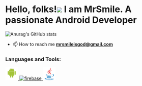 
# Hello, folks!<img src="https://raw.githubusercontent.com/MartinHeinz/MartinHeinz/master/wave.gif" width="30px"> I am MrSmile. A passionate Android Developer 

![Anurag's GitHub stats](https://github-readme-stats.vercel.app/api?username=mrsmileisgod&count_private=true&show_icons=true)

- 📫 How to reach me **mrsmileisgod@gmail.com**
<h3 align="left">Languages and Tools:</h3>

<p align="left"> <a href="https://developer.android.com" target="_blank"> <img src="https://raw.githubusercontent.com/devicons/devicon/master/icons/android/android-original-wordmark.svg" alt="android" width="40" height="40"/> </a> <a href="https://firebase.google.com/" target="_blank"> <img src="https://www.vectorlogo.zone/logos/firebase/firebase-icon.svg" alt="firebase" width="40" height="40"/> </a> <a href="https://www.java.com" target="_blank"> <img src="https://raw.githubusercontent.com/devicons/devicon/master/icons/java/java-original.svg" alt="java" width="40" height="40"/> </a> </p>








